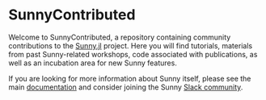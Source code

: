 # SunnyContributed
Welcome to SunnyContributed, a repository containing community contributions to the [Sunny.jl](https://github.com/SunnySuite/Sunny.jl) project. Here you will find tutorials, materials from past Sunny-related workshops, code associated with publications, as well as an incubation area for new Sunny features.

If you are looking for more information about Sunny itself, please see the main [documentation](https://docs.juliahub.com/General/Sunny/stable/) and consider joining the Sunny [Slack community](https://join.slack.com/t/sunny-users/shared_invite/zt-1otxwwko6-LzPtp7Fazkjx2XEqfgKqtA).
